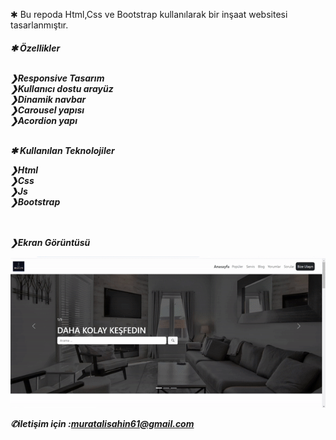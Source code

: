 
✱ Bu repoda Html,Css ve Bootstrap kullanılarak bir inşaat websitesi tasarlanmıştır.
<h5>
✱ Özellikler
  <br> <br>
  
   
❯Responsive Tasarım
     <br>
❯Kullanıcı dostu arayüz
      <br>
❯Dinamik navbar
      <br>
❯Carousel yapısı
      <br>
❯Acordion yapı
      <br> <br>
  
   
✱ Kullanılan Teknolojiler
  
    
❯Html
 <br>
❯Css
 <br>
❯Js
 <br>
❯Bootstrap


<br> <br>
❯Ekran Görüntüsü


![alt text](Emlak-gif-3.gif)


✆iletişim için :muratalisahin61@gmail.com
